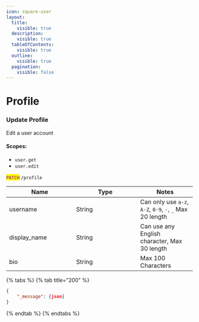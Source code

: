 ```yaml
---
icon: square-user
layout:
  title:
    visible: true
  description:
    visible: true
  tableOfContents:
    visible: true
  outline:
    visible: true
  pagination:
    visible: false
---
```


# Profile

### Update Profile

Edit a user account

#### Scopes:

* `user.get`
* `user.edit`

<mark style="color:purple;">`PATCH`</mark> `/profile`

<table><thead><tr><th width="165">Name</th><th width="157">Type</th><th>Notes</th></tr></thead><tbody><tr><td>username</td><td>String</td><td>Can only use <code>a-z</code>, <code>A-Z</code>, <code>0-9</code>, <code>-</code>, <code>_</code> Max 20 length</td></tr><tr><td>display_name</td><td>String</td><td>Can use any English character, Max 30 length</td></tr><tr><td>bio</td><td>String</td><td>Max 100 Characters</td></tr></tbody></table>

{% tabs %}
{% tab title="200" %}
```json
{
    "_message": {json}
}
```
{% endtab %}
{% endtabs %}
